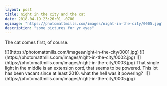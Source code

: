 ```yaml
---
layout: post
title: night in the city and the cat
date: 2018-04-19 23:26:01 -0700
ogimage: "https://photomattmills.com/images/night-in-the-city/0005.jpg"
description: "some pictures for yr eyes"
---
```


The cat comes first, of course.

<span style="display:block;" class="center">
  ![](https://photomattmills.com/images/night-in-the-city/0001.jpg)
<span class="caption"></span>
![](https://photomattmills.com/images/night-in-the-city/0002.jpg)
<span class="caption"></span>
![](https://photomattmills.com/images/night-in-the-city/0003.jpg)
<span class="caption">That single light in the middle is an extension cord, that seems to be powered. This lot has been vacant since at least 2010. what the hell was it powering?</span>
<img class="vertical" src="https://photomattmills.com/images/night-in-the-city/0004.jpg" alt="">
<span class="caption"></span>
![](https://photomattmills.com/images/night-in-the-city/0005.jpg)
<span class="caption"></span>
</span>
